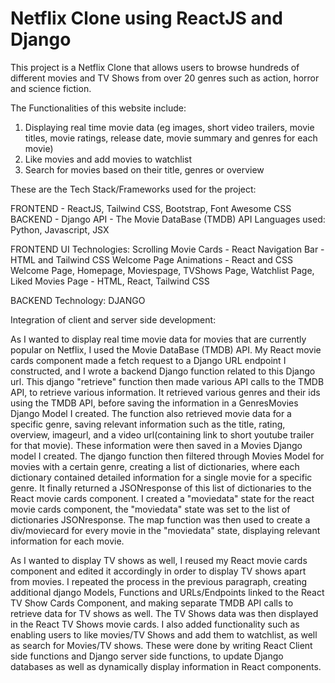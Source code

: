 # Netflix Clone using ReactJS and Django

This project is a Netflix Clone that allows users to browse hundreds of different movies and TV Shows from over 20 genres such as action, horror and science fiction.

The Functionalities of this website include:

1. Displaying real time movie data (eg images, short video trailers, movie titles, movie ratings, release date, movie summary and genres for each movie)
2. Like movies and add movies to watchlist
3. Search for movies based on their title, genres or overview


These are the Tech Stack/Frameworks used for the project:

FRONTEND - ReactJS, Tailwind CSS, Bootstrap, Font Awesome CSS
BACKEND - Django
API - The Movie DataBase (TMDB) API
Languages used: Python, Javascript, JSX

FRONTEND UI Technologies:
Scrolling Movie Cards - React
Navigation Bar - HTML and Tailwind CSS
Welcome Page Animations - React and CSS
Welcome Page, Homepage, Moviespage, TVShows Page, Watchlist Page, Liked Movies Page - HTML, React, Tailwind CSS

BACKEND Technology:
DJANGO

Integration of client and server side development:

As I wanted to display real time movie data for movies that are currently popular on Netflix, I used the Movie DataBase (TMDB) API. My React movie cards component made a fetch request to a Django URL endpoint I constructed, and I wrote a backend Django function related to this Django url. This django "retrieve" function then made various API calls to the TMDB API, to retrieve various information. It retrieved various genres and their ids using the TMDB API, before saving the information in a GenresMovies Django Model I created. The function also retrieved movie data for a specific genre, saving relevant information such as the title, rating, overview, imageurl, and a video url(containing link to short youtube trailer for that movie). These information were then saved in a Movies Django model I created. The django function then filtered through Movies Model for movies with a certain genre, creating a list of dictionaries, where each dictionary contained detailed information for a single movie for a specific genre. It finally returned a JSONresponse of this list of dictionaries to the React movie cards component. I created a "moviedata" state for the react movie cards component, the "moviedata" state was set to the list of dictionaries JSONresponse. The map function was then used to create a div/moviecard for every movie in the "moviedata" state, displaying relevant information for each movie.

As I wanted to display TV shows as well, I reused my React movie cards component and edited it accordingly in order to display TV shows apart from movies. I repeated the process in the previous paragraph, creating additional django Models, Functions and URLs/Endpoints linked to the React TV Show Cards Component, and making separate TMDB API calls to retrieve data for TV shows as well. The TV Shows data was then displayed in the React TV Shows movie cards. I also added functionality such as enabling users to like movies/TV Shows and add them to watchlist, as well as search for Movies/TV shows. These were done by writing React Client side functions and Django server side functions, to update Django databases as well as dynamically display information in React components.




   

